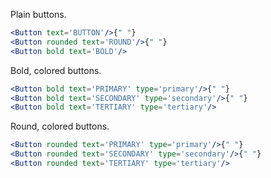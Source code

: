 Plain buttons.

```jsx 
<Button text='BUTTON'/>{" "}
<Button rounded text='ROUND'/>{" "}
<Button bold text='BOLD'/>
```

Bold, colored buttons.

```jsx
<Button bold text='PRIMARY' type='primary'/>{" "}
<Button bold text='SECONDARY' type='secondary'/>{" "}
<Button bold text='TERTIARY' type='tertiary'/>
```

Round, colored buttons.

```jsx
<Button rounded text='PRIMARY' type='primary'/>{" "}
<Button rounded text='SECONDARY' type='secondary'/>{" "}
<Button rounded text='TERTIARY' type='tertiary'/>
```
